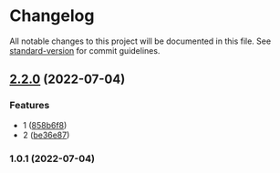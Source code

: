 # Changelog

All notable changes to this project will be documented in this file. See [standard-version](https://github.com/conventional-changelog/standard-version) for commit guidelines.

## [2.2.0](https://github.com/VicStor/release-pl/compare/release-pl-v2.1.0...release-pl-v2.2.0) (2022-07-04)


### Features

* 1 ([858b6f8](https://github.com/VicStor/release-pl/commit/858b6f8d0bec05842ef5ca7dba2fdf88abf05eef))
* 2 ([be36e87](https://github.com/VicStor/release-pl/commit/be36e87160f4b5a3e740c6cec36f41598063dbd6))

### 1.0.1 (2022-07-04)
